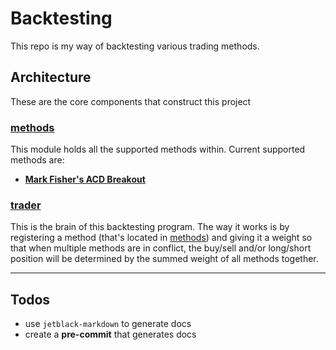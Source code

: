 # Backtesting
This repo is my way of backtesting various trading methods.

## Architecture
These are the core components that construct this project

### [methods](methods/)
This module holds all the supported methods within. Current supported methods are:
- [**Mark Fisher's ACD Breakout**](methods/breakouts/acd)

### [trader](trader/)
This is the brain of this backtesting program. The way it works is by registering a method (that's located in [methods](methods/)) and giving it a weight so that when multiple methods are in conflict, the buy/sell and/or long/short position will be determined by the summed weight of all methods together.

---
## Todos
- use `jetblack-markdown` to generate docs
- create a **pre-commit** that generates docs